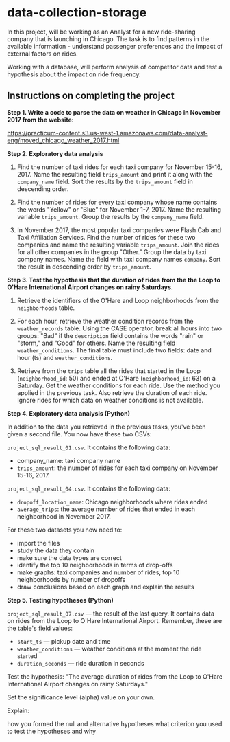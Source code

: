 # data-collection-storage

In this project, will be working as an Analyst for a new ride-sharing company that is launching in Chicago. The task is to find patterns in the available information -  understand passenger preferences and the impact of external factors on rides.

Working with a database, will perform analysis of competitor data and test a hypothesis about the impact on ride frequency.

## Instructions on completing the project
**Step 1. Write a code to parse the data on weather in Chicago in November 2017 from the website:**

https://practicum-content.s3.us-west-1.amazonaws.com/data-analyst-eng/moved_chicago_weather_2017.html

**Step 2. Exploratory data analysis**

1. Find the number of taxi rides for each taxi company for November 15-16, 2017. Name the resulting field `trips_amount` and print it along with the `company_name` field. Sort the results by the `trips_amount` field in descending order.

2. Find the number of rides for every taxi company whose name contains the words "Yellow" or "Blue" for November 1-7, 2017. Name the resulting variable `trips_amount`. Group the results by the `company_name` field.

3. In November 2017, the most popular taxi companies were Flash Cab and Taxi Affiliation Services. Find the number of rides for these two companies and name the resulting variable `trips_amount`. Join the rides for all other companies in the group "Other." Group the data by taxi company names. Name the field with taxi company names `company`. Sort the result in descending order by `trips_amount`.

**Step 3. Test the hypothesis that the duration of rides from the the Loop to O'Hare International Airport changes on rainy Saturdays.**

1. Retrieve the identifiers of the O'Hare and Loop neighborhoods from the `neighborhoods` table.

2. For each hour, retrieve the weather condition records from the `weather_records` table. Using the CASE operator, break all hours into two groups: "Bad" if the `description` field contains the words "rain" or "storm," and "Good" for others. Name the resulting field `weather_conditions`. The final table must include two fields: date and hour (ts) and `weather_conditions`.

3. Retrieve from the `trips` table all the rides that started in the Loop (`neighborhood_id`: 50) and ended at O'Hare (`neighborhood_id`: 63) on a Saturday. Get the weather conditions for each ride. Use the method you applied in the previous task. Also retrieve the duration of each ride. Ignore rides for which data on weather conditions is not available.

**Step 4. Exploratory data analysis (Python)**

In addition to the data you retrieved in the previous tasks, you've been given a second file. You now have these two CSVs: 

`project_sql_result_01.csv`. It contains the following data:

- company_name: taxi company name
- `trips_amount`: the number of rides for each taxi company on November 15-16, 2017.

`project_sql_result_04.csv`. It contains the following data:

- `dropoff_location_name`: Chicago neighborhoods where rides ended
- `average_trips`: the average number of rides that ended in each neighborhood in November 2017.

For these two datasets you now need to:

- import the files
- study the data they contain
- make sure the data types are correct
- identify the top 10 neighborhoods in terms of drop-offs
- make graphs: taxi companies and number of rides, top 10 neighborhoods by number of dropoffs
- draw conclusions based on each graph and explain the results

**Step 5. Testing hypotheses (Python)**

`project_sql_result_07.csv` — the result of the last query. It contains data on rides from the Loop to O'Hare International Airport. Remember, these are the table's field values:

- `start_ts` — pickup date and time
- `weather_conditions` — weather conditions at the moment the ride started
- `duration_seconds` — ride duration in seconds

Test the hypothesis:
"The average duration of rides from the Loop to O'Hare International Airport changes on rainy Saturdays." 

Set the significance level (alpha) value on your own.

Explain:

how you formed the null and alternative hypotheses
what criterion you used to test the hypotheses and why